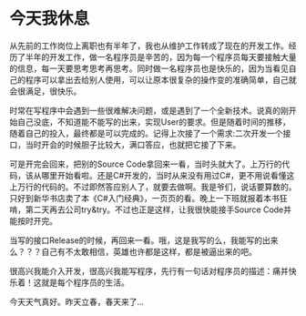 今天我休息
========

从先前的工作岗位上离职也有半年了，我也从维护工作转成了现在的开发工作。经历了半年的开发工作，做一名程序员是辛苦的，因为每一个程序员每天要接触大量的信息，每一天要思考思考再思考。同时做一名程序员也是快乐的，因为当看见自己的程序可以拿出去给别人使用，可以让原本很复杂的操作变的准确简单，自己就会很满足，很快乐。

时常在写程序中会遇到一些很难解决问题，或是遇到了一个全新技术。说真的刚开始自己没底，不知道能不能写的出来，实现User的要求。但是随着时间的推移，随着自己的投入，最终都是可以完成的。记得上次接了一个需求:二次开发一个接口，当时开会的时候胆子比较大，满口答应，也就把它接了下来。

可是开完会回来，把别的Source Code拿回来一看，当时头就大了。上万行的代码，该从哪里开始看啦。还是C#开发的，当时从来没有用过C#，更不用说看懂这上万行的代码的。不过即然答应别人了，就要去做啊。我是爷们，说话要算数的。只好到新华书店卖了本《C#入门经典》，一页页的看。晚上一下班就报着本书狂啃，第二天再去公司try&try。不过也正是这样，让我很快能接手Source Code并能按时开完。

当写的接口Release的时候，再回来一看。哦，这是我写的么，我能写的出来么？？？自己有不太敢相信，英雄也许都是这样，都是被逼出来的吧。

很高兴我能介入开发，很高兴我能写程序，先行有一句话对程序员的描述：痛并快乐着！这就是每个程序员的生活。

今天天气真好。昨天立春，春天来了...
